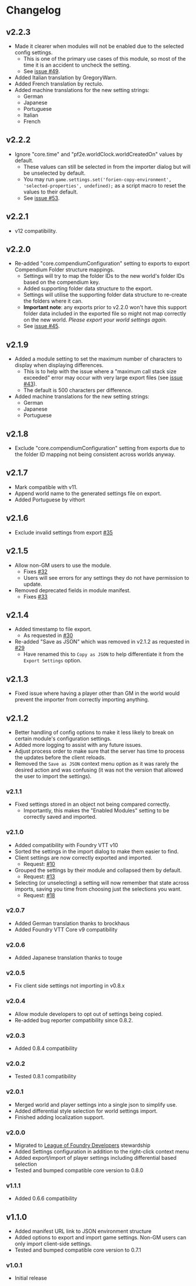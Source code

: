 # Changelog

## v2.2.3

- Made it clearer when modules will not be enabled due to the selected config settings.
  - This is one of the primary use cases of this module, so most of the time it is an accident to uncheck the setting.
  - See [issue #49](https://github.com/League-of-Foundry-Developers/foundryvtt-forien-copy-environment/issues/49).
- Added Italian translation by GregoryWarn.
- Added French translation by rectulo.
- Added machine translations for the new setting strings:
  - German
  - Japanese
  - Portuguese
  - Italian
  - French

## v2.2.2

- Ignore "core.time" and "pf2e.worldClock.worldCreatedOn" values by default.
  - These values can still be selected in from the importer dialog but will be unselected by default.
  - You may run `game.settings.set('forien-copy-environment', 'selected-properties', undefined);` as a script macro to reset the values to their default.
  - See [issue #53](https://github.com/League-of-Foundry-Developers/foundryvtt-forien-copy-environment/issues/53).

## v2.2.1

- v12 compatibility.

## v2.2.0

- Re-added "core.compendiumConfiguration" setting to exports to export Compendium Folder structure mappings.
  - Settings will try to map the folder IDs to the new world's folder IDs based on the compendium key.
  - Added supporting folder data structure to the export.
  - Settings will utilise the supporting folder data structure to re-create the folders where it can.
  - **Important note**: any exports prior to v2.2.0 won't have this support folder data included in the exported file so might not map correctly on the new world. *Please export your world settings again.*
  - See [issue #45](https://github.com/League-of-Foundry-Developers/foundryvtt-forien-copy-environment/issues/45).

## v2.1.9

- Added a module setting to set the maximum number of characters to display when displaying differences.
  - This is to help with the issue where a "maximum call stack size exceeded" error may occur with very large export files (see [issue #43](https://github.com/League-of-Foundry-Developers/foundryvtt-forien-copy-environment/issues/43)).
  - The default is 500 characters per difference.
- Added machine translations for the new setting strings:
  - German
  - Japanese
  - Portuguese

## v2.1.8

- Exclude "core.compendiumConfiguration" setting from exports due to the folder ID mapping not being consistent across worlds anyway.

## v2.1.7

- Mark compatible with v11.
- Append world name to the generated settings file on export.
- Added Portuguese by vithort

## v2.1.6

- Exclude invalid settings from export [#35](https://github.com/League-of-Foundry-Developers/foundryvtt-forien-copy-environment/issues/35)

## v2.1.5

- Allow non-GM users to use the module.
  - Fixes [#32](https://github.com/League-of-Foundry-Developers/foundryvtt-forien-copy-environment/issues/32)
  - Users will see errors for any settings they do not have permission to update.
- Removed deprecated fields in module manifest.
  - Fixes [#33](https://github.com/League-of-Foundry-Developers/foundryvtt-forien-copy-environment/issues/33)

## v2.1.4

- Added timestamp to file export.
  - As requested in [#30](https://github.com/League-of-Foundry-Developers/foundryvtt-forien-copy-environment/issues/30)
- Re-added "Save as JSON" which was removed in v2.1.2 as requested in [#29](https://github.com/League-of-Foundry-Developers/foundryvtt-forien-copy-environment/issues/29)
  - Have renamed this to `Copy as JSON` to help differentiate it from the `Export Settings` option.

## v2.1.3

- Fixed issue where having a player other than GM in the world would prevent the importer from correctly importing anything.

## v2.1.2

* Better handling of config options to make it less likely to break on certain module's configuration settings.
* Added more logging to assist with any future issues.
* Adjust process order to make sure that the server has time to process the updates before the client reloads.
* Removed the `Save as JSON` context menu option as it was rarely the desired action and was confusing (it was not the version that allowed the user to import the settings).

### v2.1.1

* Fixed settings stored in an object not being compared correctly.
  * Importantly, this makes the "Enabled Modules" setting to be correctly saved and imported.

### v2.1.0

* Added compatibility with Foundry VTT v10
* Sorted the settings in the import dialog to make them easier to find.
* Client settings are now correctly exported and imported.
  * Request: [#10](https://github.com/League-of-Foundry-Developers/foundryvtt-forien-copy-environment/issues/10)
* Grouped the settings by their module and collapsed them by default.
  * Request: [#13](https://github.com/League-of-Foundry-Developers/foundryvtt-forien-copy-environment/issues/13)
* Selecting (or unselecting) a setting will now remember that state across imports, saving you time from choosing just the selections you want.
  * Request: [#18](https://github.com/League-of-Foundry-Developers/foundryvtt-forien-copy-environment/issues/18)

### v2.0.7

* Added German translation thanks to brockhaus
* Added Foundry VTT Core v9 compatibility

### v2.0.6

* Added Japanese translation thanks to touge

### v2.0.5

* Fix client side settings not importing in v0.8.x

### v2.0.4

* Allow module developers to opt out of settings being copied.
* Re-added bug reporter compatibility since 0.8.2.

### v2.0.3

* Added 0.8.4 compatibility

### v2.0.2

* Tested 0.8.1 compatibility

### v2.0.1

* Merged world and player settings into a single json to simplify use.
* Added differential style selection for world settings import.
* Finished adding localization support.

### v2.0.0

* Migrated to [League of Foundry Developers](https://discord.gg/gzemMfHURH) stewardship
* Added Settings configuration in addition to the right-click context menu
* Added export/import of player settings including differential based selection
* Tested and bumped compatible core version to 0.8.0

### v1.1.1

* Added 0.6.6 compatibility 

## v1.1.0
* Added manifest URL link to JSON environment structure
* Added options to export and import game settings. Non-GM users can only import client-side settings.
* Tested and bumped compatible core version to 0.7.1

### v1.0.1
* Initial release
